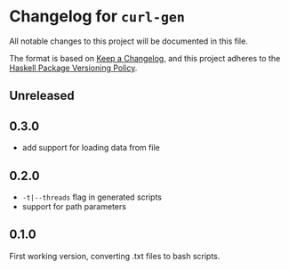 # Changelog for `curl-gen`

All notable changes to this project will be documented in this file.

The format is based on [Keep a Changelog](https://keepachangelog.com/en/1.0.0/),
and this project adheres to the
[Haskell Package Versioning Policy](https://pvp.haskell.org/).

## Unreleased

## 0.3.0

- add support for loading data from file

## 0.2.0

- `-t|--threads` flag in generated scripts
- support for path parameters

## 0.1.0

First working version, converting .txt files to bash scripts.
